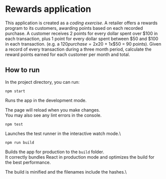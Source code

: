 # Rewards application
This application is created as a *coding exercise*.
A retailer offers a rewards program to its customers, awarding points based on each recorded purchase.
A customer receives 2 points for every dollar spent over $100 in each transaction, plus 1 point for every dollar spent between $50 and $100 in each transaction.
(e.g. a $120 purchase = 2x$20 + 1x$50 = 90 points).
Given a record of every transaction during a three month period, calculate the reward points earned for each customer per month and total.




## How to run

In the project directory, you can run:

`npm start`

Runs the app in the development mode.

The page will reload when you make changes.\
You may also see any lint errors in the console.

`npm test`

Launches the test runner in the interactive watch mode.\

`npm run build`

Builds the app for production to the `build` folder.\
It correctly bundles React in production mode and optimizes the build for the best performance.

The build is minified and the filenames include the hashes.\


